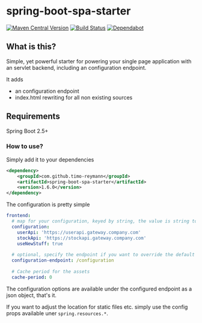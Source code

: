 spring-boot-spa-starter
===
[![Maven Central Version](https://maven-badges.herokuapp.com/maven-central/com.github.timo-reymann/spring-boot-spa-starter/badge.svg)](https://search.maven.org/search?q=g:com.github.timo-reymann%20AND%20a:spring-boot-spa-starter&core=gav)
[![Build Status](https://travis-ci.org/timo-reymann/spring-boot-spa-starter.svg?branch=master)](https://travis-ci.org/timo-reymann/spring-boot-spa-starter)
[![Dependabot](https://badgen.net/badge/Dependabot/enabled/green?icon=dependabot)](https://dependabot.com/)

## What is this?
Simple, yet powerful starter for powering your single page application with an servlet backend, including an configuration endpoint.

It adds 

- an configuration endpoint
- index.html rewriting for all non existing sources

## Requirements
Spring Boot 2.5+

### How to use?
Simply add it to your dependencies
```xml
<dependency>
    <groupId>com.github.timo-reymann</groupId>
    <artifactId>spring-boot-spa-starter</artifactId>
    <version>1.6.0</version>
</dependency>
```

The configuration is pretty simple

```yaml
frontend:
  # map for your configuration, keyed by string, the value is string too
  configuration:
    userApi: 'https://userapi.gateway.company.com'
    stockApi: 'https://stockapi.gateway.company.com'
    useNewStuff: true
  
  # optional, specify the endpoint if you want to override the default
  configuration-endpoint: /configuration 
  
  # Cache period for the assets
  cache-period: 0
```

The configuration options are available under the configured endpoint as a json object, that's it.

If you want to adjust the location for static files etc. simply use the config props available uner `spring.resources.*`.
